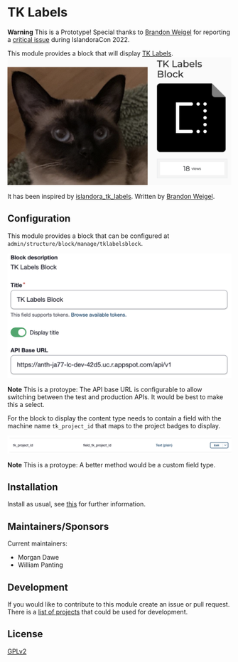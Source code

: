 # TK Labels
**Warning** This is a Prototype!
Special thanks to [Brandon Weigel][bweigel] for reporting a [critical issue](https://github.com/MorganDawe/tk_labels/issues/7) during IslandoraCon 2022.

This module provides a block that will display [TK Labels][tklabels].
![Block](/images/block.png)

It has been inspired by [islandora_tk_labels][i7tklabels]. Written by [Brandon Weigel][bweigel].

## Configuration

This module provides a block that can be configured at `admin/structure/block/manage/tklabelsblock`.

![Configuration](/images/config.png)

**Note** This is a protoype: The API base URL is configurable to allow switching between the test and production APIs. It would be best to make this a select.

For the block to display the content type needs to contain a field with the machine name `tk_project_id` that maps to the project badges to display.

![Field Creation](/images/field.png)

**Note** This is a protoype: A better method would be a custom field type.

## Installation

Install as usual, see [this][install] for further information.

## Maintainers/Sponsors

Current maintainers:

* Morgan Dawe
* William Panting

## Development

If you would like to contribute to this module create an issue or pull request.
There is a [list of projects](https://anth-ja77-lc-dev-42d5.uc.r.appspot.com/api/v1/projects/) that could be used for development.

## License

[GPLv2][gplv2]

[gplv2]: http://www.gnu.org/licenses/gpl-2.0.txt
[install]: https://www.drupal.org/docs/extending-drupal/installing-modules
[tklabels]: https://localcontexts.org/
[i7tklabels]: https://github.com/bondjimbond/islandora_tk_labels
[bweigel]: https://github.com/bondjimbond
